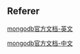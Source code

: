 ## Referer

[mongodb官方文档-英文](https://www.mongodb.com/)

[mongodb官方文档-中文](https://www.mongodb.org.cn/)